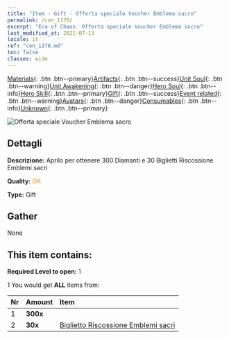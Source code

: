 ```yaml
---
title: "Item - Gift - Offerta speciale Voucher Emblema sacro"
permalink: /con_1370/
excerpt: "Era of Chaos  Offerta speciale Voucher Emblema sacro"
last_modified_at: 2021-07-13
locale: it
ref: "con_1370.md"
toc: false
classes: wide
---
```

 [Materials](/ItemsIT/){: .btn .btn--primary}[Artifacts](/ItemsIT/Artifacts/){: .btn .btn--success}[Unit Soul](/ItemsIT/UnitSoul/){: .btn .btn--warning}[Unit Awakening](/ItemsIT/UnitAwakening/){: .btn .btn--danger}[Hero Soul](/ItemsIT/HeroSoul/){: .btn .btn--info}[Hero Skill](/ItemsIT/HeroSkill/){: .btn .btn--primary}[Gift](/ItemsIT/Gift/){: .btn .btn--success}[Event related](/ItemsIT/Events/){: .btn .btn--warning}[Avatars](/ItemsIT/Avatars/){: .btn .btn--danger}[Consumables](/ItemsIT/Consumables/){: .btn .btn--info}[Unknown](/ItemsIT/Unknown/){: .btn .btn--primary}

 ![Offerta speciale Voucher Emblema sacro](/images/t/i_906047.png)

## Dettagli
 **Descrizione:** Aprilo per ottenere 300 Diamanti e 30 Biglietti Riscossione Emblemi sacri

 **Quality:** <span style="color: #FF8C00">OK</span>

 **Type:** Gift

## Gather

  None

## This item contains:

 **Required Level to open:** 1

 1 You would get **ALL** items  from:

  | Nr | Amount |     Item    |
  |:---|:-------|:------------|
  | 1 |  **300x** | <i class="fas fa-gem"/> |  | 
  | 2 |  **30x** | [Biglietto Riscossione Emblemi sacri](/ItemsIT/con_513/) |  | 
